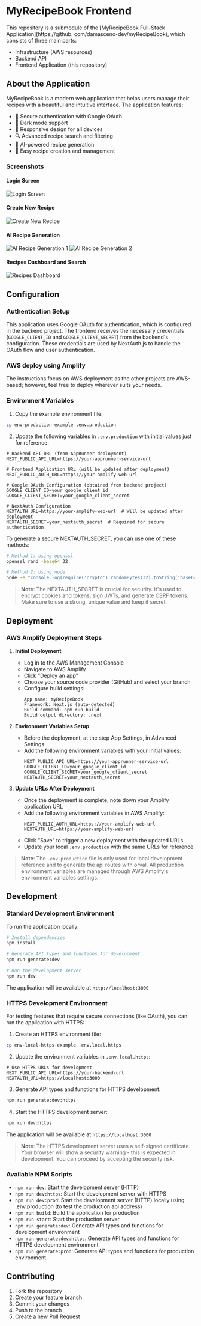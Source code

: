 # MyRecipeBook Frontend

This repository is a submodule of the [MyRecipeBook Full-Stack Application](https://github.
com/damasceno-dev/myRecipeBook), which consists of three main parts:
- Infrastructure (AWS resources)
- Backend API
- Frontend Application (this repository)

## About the Application

MyRecipeBook is a modern web application that helps users manage their recipes with a beautiful and intuitive interface. The application features:

- 🔐 Secure authentication with Google OAuth
- 🌙 Dark mode support
- 📱 Responsive design for all devices
- 🔍 Advanced recipe search and filtering
- 🤖 AI-powered recipe generation
- 📝 Easy recipe creation and management

### Screenshots

#### Login Screen
![Login Screen](images-example/1-login-screen.png)

#### Create New Recipe
![Create New Recipe](images-example/2-create-new-recipe.png)

#### AI Recipe Generation
![AI Recipe Generation 1](images-example/3-generate-with-ai-1.png)
![AI Recipe Generation 2](images-example/3-generate-with-ai-2.png)

#### Recipes Dashboard and Search
![Recipes Dashboard](images-example/4-recipes-dashboard-and-search.png)

## Configuration

### Authentication Setup

This application uses Google OAuth for authentication, which is configured in the backend project. The frontend receives the necessary credentials (`GOOGLE_CLIENT_ID` and `GOOGLE_CLIENT_SECRET`) from the backend's configuration. These credentials are used by NextAuth.js to handle the OAuth flow and user authentication.

### AWS deploy using Amplify
The instructions focus on AWS deployment as the other projects are AWS-based; however, feel free to deploy
wherever suits your needs.

### Environment Variables

1. Copy the example environment file:
```bash
cp env-production-example .env.production
```

2. Update the following variables in `.env.production` with initial values just for reference:

```env
# Backend API URL (from AppRunner deployment)
NEXT_PUBLIC_API_URL=https://your-apprunner-service-url

# Frontend Application URL (will be updated after deployment)
NEXT_PUBLIC_AUTH_URL=https://your-amplify-web-url

# Google OAuth Configuration (obtained from backend project)
GOOGLE_CLIENT_ID=your_google_client_id
GOOGLE_CLIENT_SECRET=your_google_client_secret

# NextAuth Configuration
NEXTAUTH_URL=https://your-amplify-web-url  # Will be updated after deployment
NEXTAUTH_SECRET=your_nextauth_secret  # Required for secure authentication
```

To generate a secure NEXTAUTH_SECRET, you can use one of these methods:

```bash
# Method 1: Using openssl
openssl rand -base64 32

# Method 2: Using node
node -e "console.log(require('crypto').randomBytes(32).toString('base64'))"
```

> **Note**: The NEXTAUTH_SECRET is crucial for security. It's used to encrypt cookies and tokens, sign JWTs, and generate CSRF tokens. Make sure to use a strong, unique value and keep it secret.

## Deployment

### AWS Amplify Deployment Steps

1. **Initial Deployment**
   - Log in to the AWS Management Console
   - Navigate to AWS Amplify
   - Click "Deploy an app"
   - Choose your source code provider (GitHub) and select your branch
   - Configure build settings:
     ```
     App name: myRecipeBook
     Framework: Next.js (auto-detected)
     Build command: npm run build
     Build output directory: .next
     ```

2. **Environment Variables Setup**
   - Before the deployment, at the step App Settings, in Advanced Settings
   - Add the following environment variables with your initial values:
     ```
     NEXT_PUBLIC_API_URL=https://your-apprunner-service-url
     GOOGLE_CLIENT_ID=your_google_client_id
     GOOGLE_CLIENT_SECRET=your_google_client_secret
     NEXTAUTH_SECRET=your_nextauth_secret
     ```

3. **Update URLs After Deployment**
   - Once the deployment is complete, note down your Amplify application URL
   - Add the following environment variables in AWS Amplify:
     ```
     NEXT_PUBLIC_AUTH_URL=https://your-amplify-web-url
     NEXTAUTH_URL=https://your-amplify-web-url
     ```
   - Click "Save" to trigger a new deployment with the updated URLs
   - Update your local `.env.production` with the same URLs for reference

> **Note**: The `.env.production` file is only used for local development reference and to generate the api routes with orval.
> All production environment variables are managed through AWS Amplify's environment variables settings.

## Development

### Standard Development Environment

To run the application locally:

```bash
# Install dependencies
npm install

# Generate API types and functions for development
npm run generate:dev

# Run the development server
npm run dev
```

The application will be available at `http://localhost:3000`

### HTTPS Development Environment

For testing features that require secure connections (like OAuth), you can run the application with HTTPS:

1. Create an HTTPS environment file:
```bash
cp env-local-https-example .env.local.https
```

2. Update the environment variables in `.env.local.https`:
```env
# Use HTTPS URLs for development
NEXT_PUBLIC_API_URL=https://your-backend-url
NEXTAUTH_URL=https://localhost:3000
```

3. Generate API types and functions for HTTPS development:
```bash
npm run generate:dev:https
```

4. Start the HTTPS development server:
```bash
npm run dev:https
```

The application will be available at `https://localhost:3000`

> **Note**: The HTTPS development server uses a self-signed certificate. Your browser will show a security warning - this is expected in development. You can proceed by accepting the security risk.

### Available NPM Scripts

- `npm run dev`: Start the development server (HTTP)
- `npm run dev:https`: Start the development server with HTTPS
- `npm run dev:prod`: Start the development server (HTTP) locally using .env.production (to test the production api address)
- `npm run build`: Build the application for production
- `npm run start`: Start the production server
- `npm run generate:dev`: Generate API types and functions for development environment
- `npm run generate:dev:https`: Generate API types and functions for HTTPS development environment
- `npm run generate:prod`: Generate API types and functions for production environment

## Contributing

1. Fork the repository
2. Create your feature branch
3. Commit your changes
4. Push to the branch
5. Create a new Pull Request
